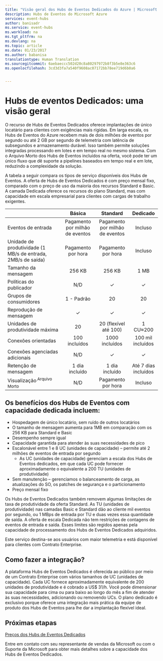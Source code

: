 ```yaml
---
title: "Visão geral dos Hubs de Eventos Dedicados do Azure | Microsoft Docs"
description: Hubs de Eventos do Microsoft Azure
services: event-hubs
author: banisadr
ms.service: event-hubs
ms.workload: na
ms.tgt_pltfrm: na
ms.devlang: na
ms.topic: article
ms.date: 01/23/2017
ms.author: babanisa
translationtype: Human Translation
ms.sourcegitcommit: 6aebaeccc502d20c8a80297972b8f3b5e8e363c6
ms.openlocfilehash: 3cd3d3fa7a540f9608ac07172bb78ee719d6b0a6


---
```



# <a name="dedicated-event-hubs--an-overview"></a>Hubs de eventos Dedicados: uma visão geral

O recurso de Hubs de Eventos Dedicados oferece implantações de único locatário para clientes com exigências mais rígidas. Em larga escala, os Hubs de Eventos do Azure recebem mais de dois milhões de eventos por segundo ou até 2 GB por segundo de telemetria com latência de subsegundos e armazenamento durável. Isso também permite soluções integradas processando em lotes e em tempo real no mesmo sistema. Com o Arquivo Morto dos Hubs de Eventos incluídos na oferta, você pode ter um único fluxo que dê suporte a pipelines baseados em tempo real e em lote, reduzindo a complexidade da solução.

A tabela a seguir compara os tipos de serviço disponíveis dos Hubs de Eventos. A oferta de Hubs de Eventos Dedicados é com preço mensal fixo, comparado com o preço de uso da maioria dos recursos Standard e Basic. A camada Dedicada oferece os recursos do plano Standard, mas com capacidade em escala empresarial para clientes com cargas de trabalho exigentes.

|  | Básica | Standard | Dedicado |
| --- |:---:|:---:|:---:|
| Eventos de entrada | Pagamento por milhão de eventos | Pagamento por milhão de eventos | Incluso |
| Unidade de produtividade (1 MB/s de entrada, 2MB/s de saída) | Pagamento por hora | Pagamento por hora | Incluso |
| Tamanho da mensagem | 256 KB | 256 KB | 1 MB |
| Políticas do publicador | N/D | ✓ | ✓ |     
| Grupos de consumidores | 1 - Padrão | 20 | 20 |
| Reprodução de mensagem | ✓ | ✓  | ✓ |
| Unidades de produtividade máxima | 20 | 20 (flexível até 100)  | 1 CU≈200 |
| Conexões orientadas | 100 incluídos | 1000 incluídos | 100 mil incluídos |
| Conexões agenciadas adicionais | N/D | ✓ | ✓ |
| Retenção de mensagem | 1 dia incluído | 1 dia incluído | Até 7 dias incluídos |
| Visualização <sup>Arquivo Morto</sup> | N/D  | Pagamento por hora | Incluso |

## <a name="benefits-of-event-hubs-at-dedicated-capacity-include"></a>Os benefícios dos Hubs de Eventos com capacidade dedicada incluem:

* Hospedagem de único locatário, sem ruído de outros locatários
* O tamanho de mensagem aumenta para 1MB em comparação com os 256 KB para Standard e Basic
* Desempenho sempre igual
* Capacidade garantida para atender às suas necessidades de pico
* Escalonável entre 1 e 8 UC (unidades de capacidade) – permite até 2 milhões de eventos de entrada por segundo
  * As UC (unidades de capacidade) gerenciam a escala dos Hubs de Eventos dedicados, em que cada UC pode fornecer aproximadamente o equivalente a 200 TU (unidades de produtividade)
* Sem manutenção – gerenciamos o balanceamento de carga, as atualizações do SO, os patches de segurança e o particionamento
* Preço mensal fixo

Os Hubs de Eventos Dedicados também removem algumas limitações de taxa de produtividade da oferta Standard. As TU (unidades de produtividade) nas camadas Basic e Standard dão ao cliente mil eventos por segundo, ou 1 MBps de entrada por TU e duas vezes essa quantidade de saída. A oferta de escala Dedicada não tem restrições de contagens de eventos de entrada e saída. Esses limites são regidos apenas pela capacidade de processamento dos Hubs de Eventos Dedicados adquiridos.

Este serviço destina-se aos usuários com maior telemetria e está disponível para clientes com Contrato Enterprise.

## <a name="how-to-onboard"></a>Como fazer a integração?

A plataforma Hubs de Eventos Dedicados é oferecida ao público por meio de um Contrato Enterprise com vários tamanhos de UC (unidades de capacidade). Cada UC fornece aproximadamente equivalente de 200 unidades de produtividade e é cobrado a US$ 31/h. Você pode dimensionar sua capacidade para cima ou para baixo ao longo do mês a fim de atender às suas necessidades, adicionando ou removendo UCs. O plano dedicado é exclusivo porque oferece uma integração mais prática da equipe de produto dos Hubs de Eventos para lhe dar a implantação flexível ideal. 


## <a name="next-steps"></a>Próximas etapas

[Preços dos Hubs de Eventos Dedicados](https://azure.microsoft.com/en-us/pricing/details/event-hubs/)

Entre em contato com seu representante de vendas da Microsoft ou com o Suporte da Microsoft para obter mais detalhes sobre a capacidade dos Hubs de Eventos Dedicados.


<!--HONumber=Jan17_HO4-->


